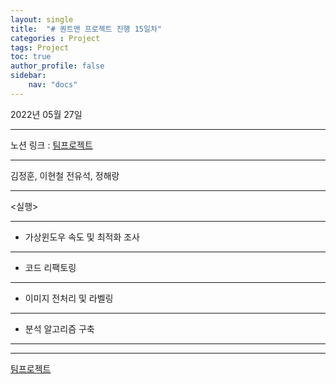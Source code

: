 ```yaml
---
layout: single
title:  "# 퀀트맨 프로젝트 진행 15일차"
categories : Project
tags: Project
toc: true
author_profile: false
sidebar:
    nav: "docs"
---
```


2022년 05월 27일

---

노션 링크 : [팀프로젝트](https://www.notion.so/c703a1234a12407982d44dacd8ac84c0)

---

김정훈, 이현철 전유석, 정해랑

---

<실행>

---

- 가상윈도우 속도 및 최적화 조사

---

- 코드 리팩토링

---

- 이미지 전처리 및 라벨링

---

- 분석 알고리즘 구축

---

---



[팀프로젝트](https://www.notion.so/c06c05f0225943479f1137fc550538c5)